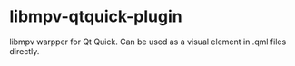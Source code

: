 # libmpv-qtquick-plugin
libmpv warpper for Qt Quick. Can be used as a visual element in .qml files directly.
